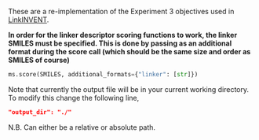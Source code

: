 These are a re-implementation of the Experiment 3 objectives used in [LinkINVENT](https://pubs.rsc.org/en/content/articlelanding/2023/dd/d2dd00115b).

**In order for the linker descriptor scoring functions to work, the linker SMILES must be specified. This is done by passing as an additional format during the score call (which should be the same size and order as SMILES of course)**

```python
ms.score(SMILES, additional_formats={"linker": [str]})
```

Note that currently the output file will be in your current working directory. To modify this change the following line,
```JSON
"output_dir": "./"
```
N.B. Can either be a relative or absolute path.